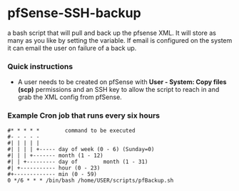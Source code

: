 # pfSense-SSH-backup
a bash script that will pull and back up the pfsense XML. It will store as many as you like by setting the variable. If email is configured on the system it can email the user on failure of a back up.

### Quick instructions
- A user needs to be created on pfSense with **User - System: Copy files (scp)** permissions and an SSH key to allow the script to reach in and grab the XML config from pfSense.

### Example Cron job that runs every six hours

```
#* * * * *        command to be executed
#- - - - -
#| | | | |
#| | | | +----- day of week (0 - 6) (Sunday=0)
#| | | +------- month (1 - 12)
#| | +--------- day of        month (1 - 31)
#| +----------- hour (0 - 23)
#+------------- min (0 - 59)
0 */6 * * * /bin/bash /home/USER/scripts/pfBackup.sh
```
